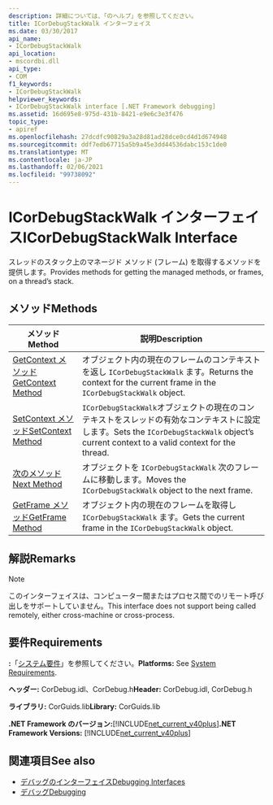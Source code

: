 ```yaml
---
description: 詳細については、「のヘルプ」を参照してください。
title: ICorDebugStackWalk インターフェイス
ms.date: 03/30/2017
api_name:
- ICorDebugStackWalk
api_location:
- mscordbi.dll
api_type:
- COM
f1_keywords:
- ICorDebugStackWalk
helpviewer_keywords:
- ICorDebugStackWalk interface [.NET Framework debugging]
ms.assetid: 16d695e8-975d-431b-8421-e9e6c3e3f476
topic_type:
- apiref
ms.openlocfilehash: 27dcdfc90829a3a28d81ad28dce0cd4d1d674948
ms.sourcegitcommit: ddf7edb67715a5b9a45e3dd44536dabc153c1de0
ms.translationtype: MT
ms.contentlocale: ja-JP
ms.lasthandoff: 02/06/2021
ms.locfileid: "99738092"
---
```

# <a name="icordebugstackwalk-interface"></a><span data-ttu-id="22635-103">ICorDebugStackWalk インターフェイス</span><span class="sxs-lookup"><span data-stu-id="22635-103">ICorDebugStackWalk Interface</span></span>

<span data-ttu-id="22635-104">スレッドのスタック上のマネージド メソッド (フレーム) を取得するメソッドを提供します。</span><span class="sxs-lookup"><span data-stu-id="22635-104">Provides methods for getting the managed methods, or frames, on a thread’s stack.</span></span>  
  
## <a name="methods"></a><span data-ttu-id="22635-105">メソッド</span><span class="sxs-lookup"><span data-stu-id="22635-105">Methods</span></span>  
  
|<span data-ttu-id="22635-106">メソッド</span><span class="sxs-lookup"><span data-stu-id="22635-106">Method</span></span>|<span data-ttu-id="22635-107">説明</span><span class="sxs-lookup"><span data-stu-id="22635-107">Description</span></span>|  
|------------|-----------------|  
|[<span data-ttu-id="22635-108">GetContext メソッド</span><span class="sxs-lookup"><span data-stu-id="22635-108">GetContext Method</span></span>](icordebugstackwalk-getcontext-method.md)|<span data-ttu-id="22635-109">オブジェクト内の現在のフレームのコンテキストを返し `ICorDebugStackWalk` ます。</span><span class="sxs-lookup"><span data-stu-id="22635-109">Returns the context for the current frame in the `ICorDebugStackWalk` object.</span></span>|  
|[<span data-ttu-id="22635-110">SetContext メソッド</span><span class="sxs-lookup"><span data-stu-id="22635-110">SetContext Method</span></span>](icordebugstackwalk-setcontext-method.md)|<span data-ttu-id="22635-111">`ICorDebugStackWalk`オブジェクトの現在のコンテキストをスレッドの有効なコンテキストに設定します。</span><span class="sxs-lookup"><span data-stu-id="22635-111">Sets the `ICorDebugStackWalk` object’s current context to a valid context for the thread.</span></span>|  
|[<span data-ttu-id="22635-112">次のメソッド</span><span class="sxs-lookup"><span data-stu-id="22635-112">Next Method</span></span>](icordebugstackwalk-next-method.md)|<span data-ttu-id="22635-113">オブジェクトを `ICorDebugStackWalk` 次のフレームに移動します。</span><span class="sxs-lookup"><span data-stu-id="22635-113">Moves the `ICorDebugStackWalk` object to the next frame.</span></span>|  
|[<span data-ttu-id="22635-114">GetFrame メソッド</span><span class="sxs-lookup"><span data-stu-id="22635-114">GetFrame Method</span></span>](icordebugstackwalk-getframe-method.md)|<span data-ttu-id="22635-115">オブジェクト内の現在のフレームを取得し `ICorDebugStackWalk` ます。</span><span class="sxs-lookup"><span data-stu-id="22635-115">Gets the current frame in the `ICorDebugStackWalk` object.</span></span>|  
  
## <a name="remarks"></a><span data-ttu-id="22635-116">解説</span><span class="sxs-lookup"><span data-stu-id="22635-116">Remarks</span></span>  
  
> [!NOTE]
> <span data-ttu-id="22635-117">このインターフェイスは、コンピューター間またはプロセス間でのリモート呼び出しをサポートしていません。</span><span class="sxs-lookup"><span data-stu-id="22635-117">This interface does not support being called remotely, either cross-machine or cross-process.</span></span>  
  
## <a name="requirements"></a><span data-ttu-id="22635-118">要件</span><span class="sxs-lookup"><span data-stu-id="22635-118">Requirements</span></span>  

 <span data-ttu-id="22635-119">**:**「[システム要件](../../get-started/system-requirements.md)」を参照してください。</span><span class="sxs-lookup"><span data-stu-id="22635-119">**Platforms:** See [System Requirements](../../get-started/system-requirements.md).</span></span>  
  
 <span data-ttu-id="22635-120">**ヘッダー:** CorDebug.idl、CorDebug.h</span><span class="sxs-lookup"><span data-stu-id="22635-120">**Header:** CorDebug.idl, CorDebug.h</span></span>  
  
 <span data-ttu-id="22635-121">**ライブラリ:** CorGuids.lib</span><span class="sxs-lookup"><span data-stu-id="22635-121">**Library:** CorGuids.lib</span></span>  
  
 <span data-ttu-id="22635-122">**.NET Framework のバージョン:**[!INCLUDE[net_current_v40plus](../../../../includes/net-current-v40plus-md.md)]</span><span class="sxs-lookup"><span data-stu-id="22635-122">**.NET Framework Versions:** [!INCLUDE[net_current_v40plus](../../../../includes/net-current-v40plus-md.md)]</span></span>  
  
## <a name="see-also"></a><span data-ttu-id="22635-123">関連項目</span><span class="sxs-lookup"><span data-stu-id="22635-123">See also</span></span>

- [<span data-ttu-id="22635-124">デバッグのインターフェイス</span><span class="sxs-lookup"><span data-stu-id="22635-124">Debugging Interfaces</span></span>](debugging-interfaces.md)
- [<span data-ttu-id="22635-125">デバッグ</span><span class="sxs-lookup"><span data-stu-id="22635-125">Debugging</span></span>](index.md)
